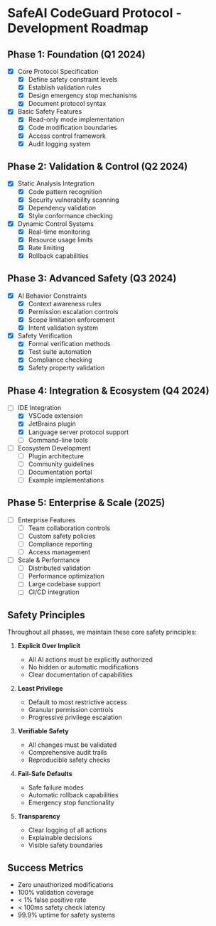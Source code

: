 # SafeAI CodeGuard Protocol - Development Roadmap

## Phase 1: Foundation (Q1 2024)
- [x] Core Protocol Specification
  - [x] Define safety constraint levels
  - [x] Establish validation rules
  - [x] Design emergency stop mechanisms
  - [x] Document protocol syntax

- [x] Basic Safety Features
  - [x] Read-only mode implementation
  - [x] Code modification boundaries
  - [x] Access control framework
  - [x] Audit logging system

## Phase 2: Validation & Control (Q2 2024)
- [x] Static Analysis Integration
  - [x] Code pattern recognition
  - [x] Security vulnerability scanning
  - [x] Dependency validation
  - [x] Style conformance checking

- [x] Dynamic Control Systems
  - [x] Real-time monitoring
  - [x] Resource usage limits
  - [x] Rate limiting
  - [x] Rollback capabilities

## Phase 3: Advanced Safety (Q3 2024)
- [x] AI Behavior Constraints
  - [x] Context awareness rules
  - [x] Permission escalation controls
  - [x] Scope limitation enforcement
  - [x] Intent validation system

- [x] Safety Verification
  -[x] Formal verification methods
  -[x] Test suite automation
  -[x] Compliance checking
  -[x] Safety property validation

## Phase 4: Integration & Ecosystem (Q4 2024)
- [ ] IDE Integration
  - [x] VSCode extension
  - [x] JetBrains plugin
  - [x] Language server protocol support
  - [ ] Command-line tools

- [ ] Ecosystem Development
  - [ ] Plugin architecture
  - [ ] Community guidelines
  - [ ] Documentation portal
  - [ ] Example implementations

## Phase 5: Enterprise & Scale (2025)
- [ ] Enterprise Features
  - [ ] Team collaboration controls
  - [ ] Custom safety policies
  - [ ] Compliance reporting
  - [ ] Access management

- [ ] Scale & Performance
  - [ ] Distributed validation
  - [ ] Performance optimization
  - [ ] Large codebase support
  - [ ] CI/CD integration

## Safety Principles
Throughout all phases, we maintain these core safety principles:

1. **Explicit Over Implicit**
   - All AI actions must be explicitly authorized
   - No hidden or automatic modifications
   - Clear documentation of capabilities

2. **Least Privilege**
   - Default to most restrictive access
   - Granular permission controls
   - Progressive privilege escalation

3. **Verifiable Safety**
   - All changes must be validated
   - Comprehensive audit trails
   - Reproducible safety checks

4. **Fail-Safe Defaults**
   - Safe failure modes
   - Automatic rollback capabilities
   - Emergency stop functionality

5. **Transparency**
   - Clear logging of all actions
   - Explainable decisions
   - Visible safety boundaries

## Success Metrics
- Zero unauthorized modifications
- 100% validation coverage
- < 1% false positive rate
- < 100ms safety check latency
- 99.9% uptime for safety systems
